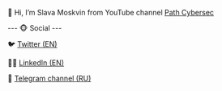 👋 Hi, I’m Slava Moskvin from YouTube channel [Path Cybersec](https://www.youtube.com/channel/UCA_Ct-5zDEOEnlxpjtitWXQ)

--- 🐵 Social ---

🐦 [Twitter (EN)](https://twitter.com/slava_moskvin_)

👨‍💼 [LinkedIn (EN)](www.linkedin.com/in/vyacheslav-moskvin)

📝 [Telegram channel (RU)](https://t.me/life_and_reverse)
